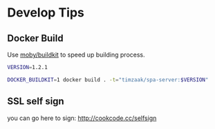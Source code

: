 # Develop Tips
## Docker Build
Use [moby/buildkit](https://github.com/moby/buildkit) to speed up building process.

```bash
VERSION=1.2.1

DOCKER_BUILDKIT=1 docker build . -t="timzaak/spa-server:$VERSION"

```

## SSL self sign
you can go here to sign: http://cookcode.cc/selfsign